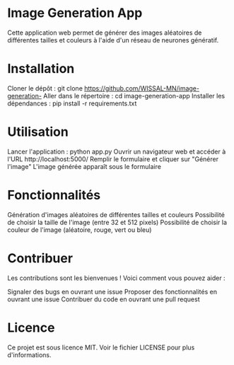# Image Generation App

Cette application web permet de générer des images aléatoires de différentes tailles et couleurs à l'aide d'un réseau de neurones génératif.

# Installation
Cloner le dépôt : git clone https://github.com/WISSAL-MN/image-generation-
Aller dans le répertoire : cd image-generation-app
Installer les dépendances : 
      pip install -r requirements.txt
# Utilisation
Lancer l'application : python app.py
Ouvrir un navigateur web et accéder à l'URL http://localhost:5000/
Remplir le formulaire et cliquer sur "Générer l'image"
L'image générée apparaît sous le formulaire
# Fonctionnalités
Génération d'images aléatoires de différentes tailles et couleurs
Possibilité de choisir la taille de l'image (entre 32 et 512 pixels)
Possibilité de choisir la couleur de l'image (aléatoire, rouge, vert ou bleu)
# Contribuer
Les contributions sont les bienvenues ! Voici comment vous pouvez aider :

Signaler des bugs en ouvrant une issue
Proposer des fonctionnalités en ouvrant une issue
Contribuer du code en ouvrant une pull request
# Licence
Ce projet est sous licence MIT. Voir le fichier LICENSE pour plus d'informations.
